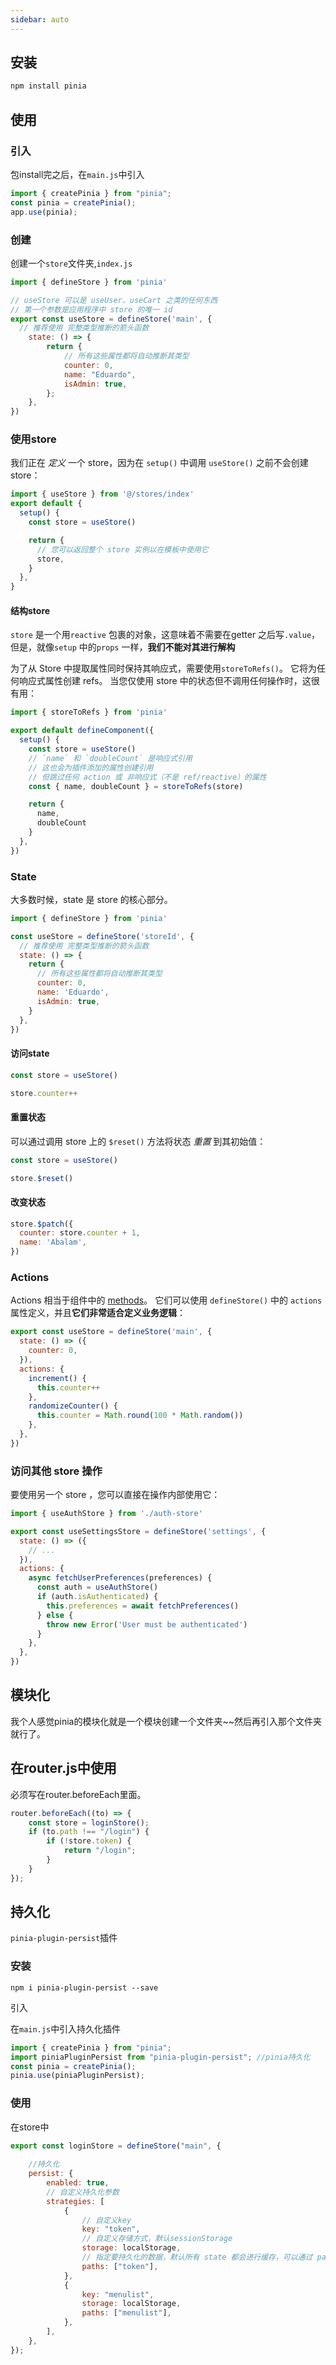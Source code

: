 ```yaml
---
sidebar: auto
---
```


## 安装

```js
npm install pinia
```

## 使用

### 引入

包install完之后，在```main.js```中引入

```js
import { createPinia } from "pinia";
const pinia = createPinia();
app.use(pinia);
```

### 创建

创建一个```store```文件夹,```index.js```

```js
import { defineStore } from 'pinia'

// useStore 可以是 useUser、useCart 之类的任何东西
// 第一个参数是应用程序中 store 的唯一 id
export const useStore = defineStore('main', {
  // 推荐使用 完整类型推断的箭头函数
    state: () => {
        return {
            // 所有这些属性都将自动推断其类型
            counter: 0,
            name: "Eduardo",
            isAdmin: true,
        };
    },
})
```

### 使用store

我们正在 *定义* 一个 store，因为在 `setup()` 中调用 `useStore()` 之前不会创建 store：

```js
import { useStore } from '@/stores/index'
export default {
  setup() {
    const store = useStore()

    return {
      // 您可以返回整个 store 实例以在模板中使用它
      store,
    }
  },
}
```

#### 结构store

`store` 是一个用`reactive` 包裹的对象，这意味着不需要在getter 之后写`.value`，但是，就像`setup` 中的`props` 一样，**我们不能对其进行解构**

为了从 Store 中提取属性同时保持其响应式，需要使用`storeToRefs()`。 它将为任何响应式属性创建 refs。 当您仅使用 store 中的状态但不调用任何操作时，这很有用：

```js
import { storeToRefs } from 'pinia'

export default defineComponent({
  setup() {
    const store = useStore()
    // `name` 和 `doubleCount` 是响应式引用
    // 这也会为插件添加的属性创建引用
    // 但跳过任何 action 或 非响应式（不是 ref/reactive）的属性
    const { name, doubleCount } = storeToRefs(store)

    return {
      name,
      doubleCount
    }
  },
})
```

### State

大多数时候，state 是 store 的核心部分。

```js
import { defineStore } from 'pinia'

const useStore = defineStore('storeId', {
  // 推荐使用 完整类型推断的箭头函数
  state: () => {
    return {
      // 所有这些属性都将自动推断其类型
      counter: 0,
      name: 'Eduardo',
      isAdmin: true,
    }
  },
})
```

#### 访问state

```js
const store = useStore()

store.counter++
```

#### 重置状态

可以通过调用 store 上的 `$reset()` 方法将状态 *重置* 到其初始值：

```js
const store = useStore()

store.$reset()
```

#### 改变状态

```js
store.$patch({
  counter: store.counter + 1,
  name: 'Abalam',
})
```

### Actions

Actions 相当于组件中的 [methods](https://v3.vuejs.org/guide/data-methods.html#methods)。 它们可以使用 `defineStore()` 中的 `actions` 属性定义，并且**它们非常适合定义业务逻辑**：

```js
export const useStore = defineStore('main', {
  state: () => ({
    counter: 0,
  }),
  actions: {
    increment() {
      this.counter++
    },
    randomizeCounter() {
      this.counter = Math.round(100 * Math.random())
    },
  },
})
```

### 访问其他 store 操作

要使用另一个 store ，您可以直接在操作内部使用它：

```js
import { useAuthStore } from './auth-store'

export const useSettingsStore = defineStore('settings', {
  state: () => ({
    // ...
  }),
  actions: {
    async fetchUserPreferences(preferences) {
      const auth = useAuthStore()
      if (auth.isAuthenticated) {
        this.preferences = await fetchPreferences()
      } else {
        throw new Error('User must be authenticated')
      }
    },
  },
})
```

## 模块化

我个人感觉pinia的模块化就是一个模块创建一个文件夹~~然后再引入那个文件夹就行了。

## 在router.js中使用

必须写在router.beforeEach里面。

```js
router.beforeEach((to) => {
    const store = loginStore();
    if (to.path !== "/login") {
        if (!store.token) {
            return "/login";
        }
    }
});
```

## 持久化

```pinia-plugin-persist```插件

### 安装

```
npm i pinia-plugin-persist --save
```

引入

在```main.js```中引入持久化插件

```js
import { createPinia } from "pinia";
import piniaPluginPersist from "pinia-plugin-persist"; //pinia持久化
const pinia = createPinia();
pinia.use(piniaPluginPersist);
```

### 使用

在store中

```js
export const loginStore = defineStore("main", {
 
    //持久化
    persist: {
        enabled: true,
        // 自定义持久化参数
        strategies: [
            {
                // 自定义key
                key: "token",
                // 自定义存储方式，默认sessionStorage
                storage: localStorage,
                // 指定要持久化的数据，默认所有 state 都会进行缓存，可以通过 paths 指定要持久化的字段，其他的则不会进行持久化。
                paths: ["token"],
            },
            {
                key: "menulist",
                storage: localStorage,
                paths: ["menulist"],
            },
        ],
    },
});
```





